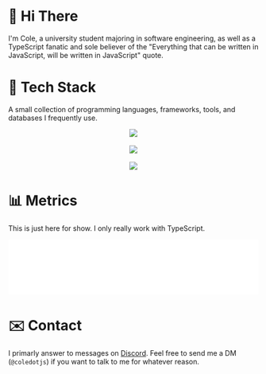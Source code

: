 # 👋 Hi There

I'm Cole, a university student majoring in software engineering, as well as a TypeScript fanatic and sole believer of the "Everything that can be written in JavaScript, will be written in JavaScript" quote. 

# 🧰 Tech Stack

A small collection of programming languages, frameworks, tools, and databases I frequently use.

<p align="center">
  <a href="https://skillicons.dev">
    <img src="https://skillicons.dev/icons?i=ts,js,nodejs,bun,deno" />
  </a>
</p>

<p align="center">
  <a href="https://skillicons.dev">
    <img src="https://skillicons.dev/icons?i=react,nextjs,tailwind,sass,vite" />
  </a>
</p>

<p align="center">
  <a href="https://skillicons.dev">
    <img src="https://skillicons.dev/icons?i=postgres,mysql,sqlite,redis,mongodb" />
  </a>
</p>

# 📊 Metrics

This is just here for show. I only really work with TypeScript.

<picture>
  <img src="/github-metrics.svg" alt="GitHub Metrics" draggable="false">
</picture>

# ✉️ Contact

I primarly answer to messages on [Discord](https://discord.com/). Feel free to send me a DM (`@coledotjs`) if you want to talk to me for whatever reason.